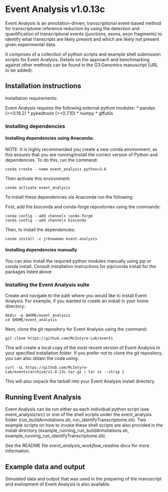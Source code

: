 # Event Analysis v1.0.13c
Event Analysis is an annotation-driven, transcriptional event-based method for transcriptome reference reduction by using the detection and quantification of transcriptonal events (junctions, exons, exon fragments) to identify what transcripts are likely present and which are likely not present given experimental data.

It comprises of a collection of python scripts and example shell submission scripts for Event Analysis. Details on the approach and benchmarking against other methods can be found in the G3:Genomics manuscript (URL to be added).

## Installation instructions

Installation requirements:

Event Analysis requires the following external python modules:
    * pandas (>=0.19.2)
    * pybedtools (>=0.7.10)
    * numpy
    * gffutils

### Installing dependencies

#### Installing dependencies using Anaconda:
NOTE: It is highly recommended you create a new conda environment, as this ensures that you are running/install the correct version of Python and dependencies. To do this, run the command:

    conda create --name event_analysis python=3.6

Then activate this environment:

    conda activate event_analysis

To install these dependencies via Anaconda run the following:

First, add the bioconda and conda-forge repositories using the commands:

    conda config --add channels conda-forge
    conda config --add channels bioconda

Then, to install the dependencies:

    conda install -c jrbnewman event-analysis

#### Installing dependencies manually

You can also install the required python modules manually using pip or conda install. Consult installation instructions for pip/conda install for the packages listed above

### Installing the Event Analysis suite

Create and navigate to the path where you would like to install Event Analysis. For example, if you wanted to create an install in your home directory:

    mkdir -p $HOME/event_analysis
    cd $HOME/event_analysis

Next, clone the git repository for Event Analysis using the command:

    git clone https://github.com/McIntyre-Lab/events

This will create a local copy of the most recent version of Event Analysis in your specified installation folder. If you prefer not to clone the git repository, you can also obtain the code using:

    curl -sL https://github.com/McIntyre-Lab/events/archive/v1.0.13c.tar.gz | tar xz --strip 1

This will also unpack the tarball into your Event Analysis install directory.

## Running Event Analysis

Event Analysis can be run either as each individual python script (see event_analysis/src) or  one of the shell scripts under the event_analysis folder (run_buildAnnotations.sh, run_identifyTranscriptome.sh). Two example scripts on how to invoke these shell scripts are also provided in the install directory (example_running_run_buildAnnotations.sh, example_running_run_identifyTranscriptome.sh).

See the README file *event_analysis_workflow_readme.docx* for more information.

## Example data and output

Simulated data and output that was used in the preparing of the manuscript and evelopment of Event Analysis is also available.


